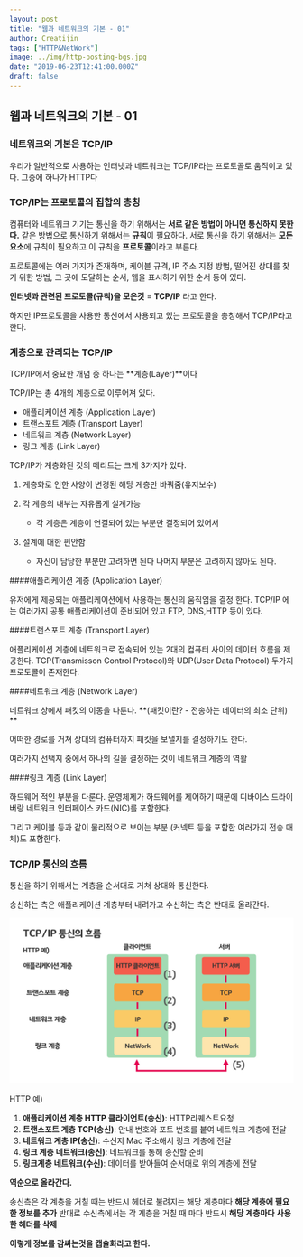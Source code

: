 ```yaml
---
layout: post
title: "웹과 네트워크의 기본 - 01"
author: Creatijin
tags: ["HTTP&NetWork"]
image: ../img/http-posting-bgs.jpg
date: "2019-06-23T12:41:00.000Z"
draft: false
---
```


## 웹과 네트워크의 기본 - 01

### 네트워크의 기본은 TCP/IP

우리가 일반적으로 사용하는 인터넷과 네트워크는 TCP/IP라는 프로토콜로 움직이고 있다. 그중에 하나가 HTTP다



### TCP/IP는 프로토콜의 집합의 총칭

컴퓨터와 네트워크 기기는 통신을 하기 위해서는 **서로 같은 방법이 아니면 통신하지 못한다.** 같은 방법으로 통신하기 위해서는 **규칙**이 필요하다. 서로 통신을 하기 위해서는 **모든 요소**에 규칙이 필요하고 이 규칙을 **프로토콜**이라고 부른다.

프로토콜에는 여러 가지가 존재하며, 케이블 규격, IP 주소 지정 방법, 떨어진 상대를 찾기 위한 방법,  그 곳에 도달하는 순서, 웹을 표시하기 위한 순서 등이 있다.

**인터넷과 관련된 프로토콜(규칙)을 모은것** = **TCP/IP** 라고 한다.

하지만 IP프로토콜을 사용한 통신에서 사용되고 있는 프로토콜을 총칭해서 TCP/IP라고 한다.



### 계층으로 관리되는 TCP/IP

TCP/IP에서 중요한 개념 중 하나는 **계층(Layer)**이다

TCP/IP는 총 4개의 계층으로 이루어져 있다.

- 애플리케이션 계층 (Application Layer)
- 트랜스포트 계층 (Transport Layer)
- 네트워크 계층 (Network Layer)
- 링크 계층 (Link Layer)

TCP/IP가 계층화된 것의 메리트는 크게 3가지가 있다.

1. 계층화로 인한 사양이 변경된 해당 계층만 바꿔줌(유지보수)
2. 각 계층의 내부는 자유롭게 설계가능
   
   - 각 계층은 계층이 연결되어 있는 부분만 결정되어 있어서
3. 설계에 대한 편안함
   
   - 자신이 담당한 부분만 고려하면 된다 나머지 부분은 고려하지 않아도 된다.
   
   

####애플리케이션 계층 (Application Layer)

유저에게 제공되는 애플리케이션에서 사용하는 통신의 움직임을 결정 한다. TCP/IP 에는 여러가지 공통 애플리케이션이 준비되어 있고 FTP, DNS,HTTP 등이 있다.

####트랜스포트 계층 (Transport Layer)

애플리케이션 계층에 네트워크로 접속되어 있는 2대의 컴퓨터 사이의 데이터 흐름을 제공한다. TCP(Transmisson Control Protocol)와 UDP(User Data Protocol) 두가지 프로토콜이 존재한다.

####네트워크 계층 (Network Layer)

네트워크 상에서 패킷의 이동을 다룬다. **(패킷이란? - 전송하는 데이터의 최소 단위) **

어떠한 경로를 거쳐 상대의 컴퓨터까지 패킷을 보낼지를 결정하기도 한다.

여러가지 선택지 중에서 하나의 길을 결정하는 것이 네트워크 계층의 역활

####링크 계층 (Link Layer)

하드웨어 적인 부분을 다룬다. 운영체제가 하드웨어를 제어하기 때문에 디바이스 드라이버랑 네트워크 인터페이스 카드(NIC)를 포함한다.

그리고 케이블 등과 같이 물리적으로 보이는 부분 (커넥트 등을 포함한 여러가지 전송 매체)도 포함한다.



### TCP/IP 통신의 흐름

통신을 하기 위해서는 계층을 순서대로 거쳐 상대와 통신한다.

송신하는 측은 애플리케이션 계층부터 내려가고 수신하는 측은 반대로 올라간다.

![http-img-01](../img/http-img-01.jpg)

HTTP 예)

1. **애플리케이션 계층 HTTP 클라이언트(송신)**: HTTP리퀘스트요청
2. **트랜스포트 계층 TCP(송신)**: 안내 번호와 포트 번호를 붙여 네트워크 계층에 전달
3. **네트워크 계층 IP(송신)**: 수신지 Mac 주소해서 링크 계층에 전달
4. **링크 계층 네트워크(송신)**: 네트워크를 통해 송신할 준비
5. **링크계층 네트워크(수신)**: 데이터를 받아들여 순서대로 위의 계층에 전달

**역순으로 올라간다.**



송신측은 각 계층을 거칠 때는 반드시 헤더로 불려지는 해당 계층마다 **해당 계층에 필요한 정보를 추가** 반대로 수신측에서는 각 계층을 거칠 때 마다 반드시 **해당 계층마다 사용한 헤더를 삭제**

**이렇게 정보를 감싸는것을 캡슐화라고 한다.**
